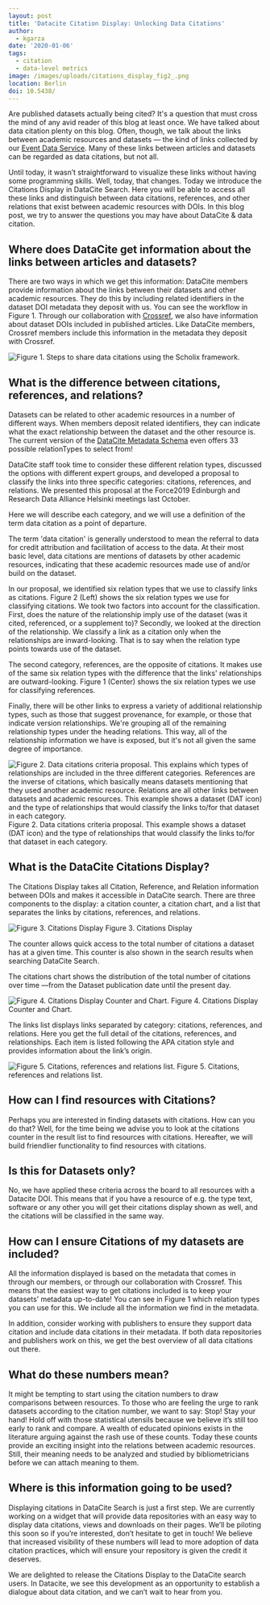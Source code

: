 ```yaml
---
layout: post
title: 'Datacite Citation Display: Unlocking Data Citations'
author:
  - kgarza
date: '2020-01-06'
tags:
  - citation
  - data-level metrics
image: /images/uploads/citations_display_fig2_.png
location: Berlin
doi: 10.5438/
---
```

Are published datasets actually being cited?  It's a question that must cross the mind of any avid reader of this blog at least once. We have talked about data citation plenty on this blog. Often, though, we talk about the links between academic resources and datasets — the kind of links collected by our [Event Data Service](https://support.datacite.org/docs/eventdata-guide). Many of these links between articles and datasets can be regarded as data citations, but not all. 

Until today, it wasn’t straightforward to visualize these links without having some programming skills. Well, today, that changes. Today we introduce the Citations Display in DataCite Search. Here you will be able to access all these links and distinguish between data citations, references, and other relations that exist between academic resources with DOIs. In this blog post, we try to answer the questions you may have about DataCite & data citation.


## Where does DataCite get information about the links between articles and datasets?

There are two ways in which we get this information:
DataCite members provide information about the links between their datasets and other academic resources. They do this by including related identifiers in the dataset DOI metadata they deposit with us. You can see the workflow in Figure 1.
Through our collaboration with [Crossref](https://www.crossref.org/), we also have information about dataset DOIs included in published articles. Like DataCite members, Crossref members include this information in the metadata they deposit with Crossref.

![Figure 1. Steps to share data citations using the Scholix framework.](/images/uploads/citations_display_fig5_.png)

## What is the difference between citations, references, and relations?

Datasets can be related to other academic resources in a number of different ways. When members deposit related identifiers, they can indicate what the exact relationship between the dataset and the other resource is. The current version of the [DataCite Metadata Schema](https://doi.org/10.14454/7xq3-zf69) even offers 33 possible relationTypes to select from!

DataCite staff took time to consider these different relation types, discussed the options with different expert groups, and developed a proposal to classify the links into three specific categories: citations, references, and relations. We presented this proposal at the Force2019 Edinburgh and Research Data Alliance Helsinki meetings last October. 

Here we will describe each category, and we will use a definition of the term data citation as a point of departure. 

The term 'data citation' is generally understood to mean the referral to data for credit attribution and facilitation of access to the data. At their most basic level, data citations are mentions of datasets by other academic resources, indicating that these academic resources made use of and/or build on the dataset.

In our proposal, we identified six relation types that we use to classify links as citations. Figure 2 (Left) shows the six relation types we use for classifying citations. We took two factors into account for the classification. First, does the nature of the relationship imply use of the dataset (was it cited, referenced, or a supplement to)? Secondly, we looked at the direction of the relationship. We classify a link as a citation only when the relationships are inward-looking. That is to say when the relation type points towards use of the dataset. 

The second category, references, are the opposite of citations. It makes use of the same six relation types with the difference that the links' relationships are outward-looking. Figure 1 (Center) shows the six relation types we use for classifying references.

Finally, there will be other links to express a variety of additional relationship types, such as those that suggest provenance, for example, or those that indicate version relationships. We're grouping all of the remaining relationship types under the heading relations. This way, all of the relationship information we have is exposed, but it's not all given the same degree of importance.




![Figure 2. Data citations criteria proposal. This explains which types of relationships are included in the three different categories. References are the inverse of citations, which basically means datasets mentioning that they used another academic resource. Relations are all other links between datasets and academic resources. This example shows a dataset (DAT icon) and the type of relationships that would classify the links to/for that dataset in each category.](/images/uploads/citations_display_fig1_.png)
Figure 2. Data citations criteria proposal. This example shows a dataset (DAT icon) and the type of relationships that would classify the links to/for that dataset in each category.

## What is the DataCite Citations Display?

The Citations Display takes all Citation, Reference, and Relation information between DOIs and makes it accessible in DataCite search. There are three components to the display: a citation counter, a citation chart, and a list that separates the links by citations, references, and relations.


![Figure 3. Citations Display](/images/uploads/citations_display_fig2_.png)
Figure 3. Citations Display

The counter allows quick access to the total number of citations a dataset has at a given time. This counter is also shown in the search results when searching DataCite Search. 

The citations chart shows the distribution of the total number of citations over time ⁠—from the Dataset publication date until the present day.


![Figure 4. Citations Display Counter and Chart.](/images/uploads/citations_display_fig3_.png)
Figure 4. Citations Display Counter and Chart.

The links list displays links separated by category: citations, references, and relations. Here you get the full detail of the citations, references, and relationships. Each item is listed following the APA citation style and provides information about the link’s origin. 



![Figure 5. Citations, references and relations list.](/images/uploads/citations_display_fig4_.png)
Figure 5. Citations, references and relations list.

## How can I find resources with Citations?

Perhaps you are interested in finding datasets with citations. How can you do that? Well, for the time being we advise you to look at the citations counter in the result list to find resources with citations. Hereafter, we will build friendlier functionality to find resources with citations.

## Is this for Datasets only?

No, we have applied these criteria across the board to all resources with a Datacite DOI. This means that if you have a resource of e.g. the type text, software or any other you will get their citations display shown as well, and the citations will be classified in the same way.

## How can I ensure Citations of my datasets are included?

All the information displayed is based on the metadata that comes in through our members, or through our collaboration with Crossref. This means that the easiest way to get citations included is to keep your datasets’ metadata up-to-date! You can see in Figure 1 which relation types you can use for this. We include all the information we find in the metadata.

In addition, consider working with publishers to ensure they support data citation and include data citations in their metadata. If both data repositories and publishers work on this, we get the best overview of all data citations out there.
## What do these numbers mean?

It might be tempting to start using the citation numbers to draw comparisons between resources. To those who are feeling the urge to rank datasets according to the citation number, we want to say: Stop! Stay your hand! Hold off with those statistical utensils because we believe it’s still too early to rank and compare. A wealth of educated opinions exists in the literature arguing against the rash use of these counts. Today these counts provide an exciting insight into the relations between academic resources. Still, their meaning needs to be analyzed and studied by bibliometricians before we can attach meaning to them.

## Where is this information going to be used?

Displaying citations in DataCite Search is just a first step. We are currently working on a widget that will provide data repositories with an easy way to display data citations, views and downloads on their pages. We’ll be piloting this soon so if you’re interested, don’t hesitate to get in touch! We believe that increased visibility of these numbers will lead to more adoption of data citation practices, which will ensure your repository is given the credit it deserves.

We are delighted to release the Citations Display to the DataCite search users. In Datacite, we see this development as an opportunity to establish a dialogue about data citation, and we can’t wait to hear from you.


